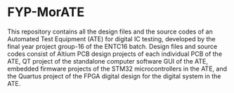 # FYP-MorATE
This repository contains all the design files and the source codes of an Automated Test Equipment (ATE) for digital IC testing, developed by the final year project group-16 of the ENTC16 batch.
Design files and source codes consist of Altium PCB design projects of each individual PCB of the ATE, QT project of the standalone computer software GUI of the ATE, embedded firmware projects of the STM32 microcontrollers in the ATE, and the Quartus project of the FPGA digital design for the digital system in the ATE.
